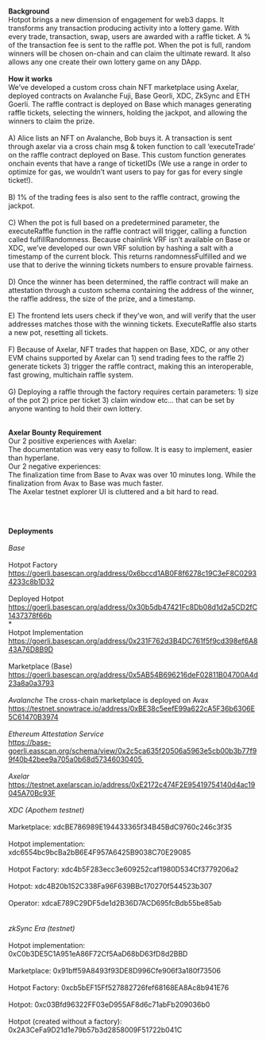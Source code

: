 <br>**Background**</br>
Hotpot brings a new dimension of engagement for web3 dapps. It transforms any transaction producing activity into a lottery game. With every trade, transaction, swap, users are awarded with a raffle ticket. A % of the transaction fee is sent to the raffle pot. When the pot is full, random winners will be chosen on-chain and can claim the ultimate reward. It also allows any one create their own lottery game on any DApp. 
</br>
<br>
**How it works**
<br> 
We’ve developed a custom cross chain NFT marketplace using Axelar, deployed contracts on Avalanche Fuji, Base Georli, XDC, ZkSync and ETH Goerli. The raffle contract is deployed on Base which manages generating raffle tickets, selecting the winners, holding the jackpot, and allowing the winners to claim the prize. 
</br>
<br>
A) Alice lists an NFT on Avalanche, Bob buys it. A transaction is sent through axelar via a cross chain msg & token function to call ‘executeTrade’  on the raffle contract deployed on Base. This custom function generates onchain events that have a range of ticketIDs (We use a range in order to optimize for gas, we wouldn’t want users to pay for gas for every single ticket!). 
</br>
<br>
B) 1% of the trading fees is also sent to the raffle contract, growing the jackpot. 
</br>
<br>
C) When the pot is full based on a predetermined parameter, the executeRaffle function in the raffle contract will trigger, calling a function called fulfillRandomness. Because chainlink VRF isn’t available on Base or XDC, we’ve developed our own VRF solution by hashing a salt with a timestamp of the current block. This returns randomnessFulfilled and we use that to derive the winning tickets numbers to ensure provable fairness. 
</br>
<br>
D) Once the winner has been determined, the raffle contract will make an attestation through a custom schema containing the address of the winner, the raffle address, the size of the prize, and a timestamp. 
</br>
<br>
E) The frontend lets users check if they’ve won, and will verify that the user addresses matches those with the winning tickets. ExecuteRaffle also starts a new pot, resetting all tickets. 
</br>
<br>
F) Because of Axelar, NFT trades that happen on Base, XDC, or any other EVM chains supported by Axelar can 1) send trading fees to the raffle 2) generate tickets 3) trigger the raffle contract, making this an interoperable, fast growing, multichain raffle system. 
</br>
<br>
G) Deploying a raffle through the factory requires certain parameters: 1) size of the pot 2) price per ticket 3) claim window etc… that can be set by anyone wanting to hold their own lottery. 
</br>

<br>**Axelar Bounty Requirement**</br>
Our 2 positive experiences with Axelar:
</br>
The documentation was very easy to follow.
It is easy to implement, easier than hyperlane. 
 <br>
Our 2 negative experiences:
</br>
The finalization time from Base to Avax was over 10 minutes long. While the finalization from Avax to Base was much faster.
</br>
The Axelar testnet explorer UI is cluttered and a bit hard to read. 
</br>

</br>

<br> **Deployments**</br>
<br>
*Base*
</br>
<br>
Hotpot Factory
https://goerli.basescan.org/address/0x6bccd1AB0F8f6278c19C3eF8C02934233c8b1D32
</br>
<br>
Deployed Hotpot
https://goerli.basescan.org/address/0x30b5db47421Fc8Db08d1d2a5CD2fC1437378f66b
</br>*
<br>
Hotpot Implementation
https://goerli.basescan.org/address/0x231F762d3B4DC761f5f9cd398ef6A843A76D8B9D
</br>
<br>
Marketplace (Base)
https://goerli.basescan.org/address/0x5AB54B696216deF02811B04700A4d23a8a0a3793
</br>
<br>
*Avalanche*
The cross-chain marketplace is deployed on Avax 
https://testnet.snowtrace.io/address/0xBE38c5eefE99a622cA5F36b6306E5C61470B3974
</br>
<br>
*Ethereum Attestation Service*
</br>
https://base-goerli.easscan.org/schema/view/0x2c5ca635f20506a5963e5cb00b3b77f99f40b42bee9a705a0b68d57346030405 
</br>
<br>
*Axelar*
https://testnet.axelarscan.io/address/0xE2172c474F2E95419754140d4ac19045A70Bc93F
</br>
<br>
*XDC (Apothem testnet)* </br>
<br>
Marketplace: xdcBE786989E194433365f34B45BdC9760c246c3f35 </br>
<br>
Hotpot implementation: xdc6554bc9bcBa2bB6E4F957A6425B9038C70E29085
</br>
<br>
Hotpot Factory: xdc4b5F283ecc3e609252caf1980D534Cf3779206a2
</br>
<br>
Hotpot: xdc4B20b152C338Fa96F639BBc170270f544523b307
</br>
<br>
Operator: xdcaE789C29DF5de1d2B36D7ACD695fcBdb55be85ab
</br>
</br><br>
*zkSync Era (testnet)*
</br>
<br>
Hotpot implementation: 0xC0b3DE5C1A951eA86F72Cf5AaD68bD63fD8d2BBD
</br><br>
Marketplace: 0x91bff59A8493f93DE8D996Cfe906f3a180f73506
</br><br>
Hotpot Factory: 0xcb5bEF15Ff527882726fef68168EA8Ac8b941E76
</br><br>
Hotpot: 0xc03Bfd96322FF03eD955AF8d6c71abFb209036b0
</br><br>
Hotpot (created without a factory): 0x2A3CeFa9D21d1e79b57b3d2858009F51722b041C
</br>
